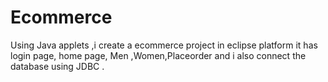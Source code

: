 # Ecommerce
Using Java applets ,i create a ecommerce project in eclipse platform it has login page, home page, Men ,Women,Placeorder and i also  connect the database using JDBC . 
